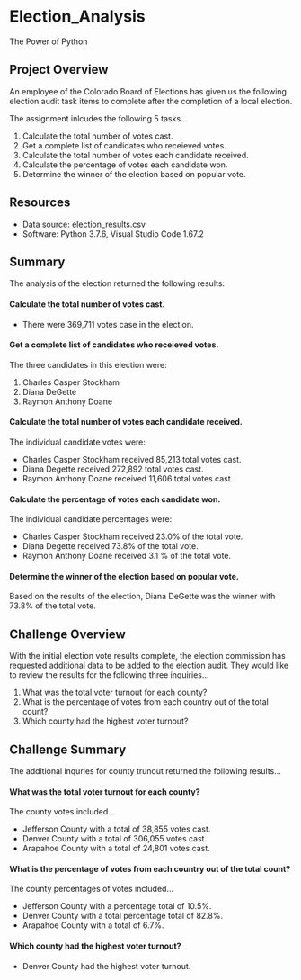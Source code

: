 # Election_Analysis
The Power of Python

## Project Overview
An employee of the Colorado Board of Elections has given us the following election audit task items to complete after the completion of a local election. 

The assignment inlcudes the following 5 tasks...
1) Calculate the total number of votes cast.
2) Get a complete list of candidates who receieved votes.
3) Calculate the total number of votes each candidate received.
4) Calculate the percentage of votes each candidate won.
5) Determine the winner of the election based on popular vote. 

## Resources
- Data source: election_results.csv
- Software: Python 3.7.6, Visual Studio Code 1.67.2

## Summary
The analysis of the election returned the following results:

#### Calculate the total number of votes cast.
- There were 369,711 votes case in the election.
#### Get a complete list of candidates who receieved votes.
The three candidates in this election were:
1) Charles Casper Stockham
2) Diana DeGette
3) Raymon Anthony Doane
#### Calculate the total number of votes each candidate received.
The individual candidate votes were:
  - Charles Casper Stockham received 85,213 total votes cast. 
  - Diana Degette received 272,892 total votes cast.
  - Raymon Anthony Doane received 11,606 total votes cast. 
#### Calculate the percentage of votes each candidate won.
The individual candidate percentages were:
  - Charles Casper Stockham received 23.0% of the total vote. 
  - Diana Degette received 73.8% of the total vote.
  - Raymon Anthony Doane received 3.1 % of the total vote. 
#### Determine the winner of the election based on popular vote.
Based on the results of the election, Diana DeGette was the winner with 73.8% of the total vote. 

## Challenge Overview
With the initial election vote results complete, the election commission has requested additional data to be added to the election audit. They would like to review the results for the following three inquiries...
1) What was the total voter turnout for each county?
2) What is the percentage of votes from each country out of the total count?
3) Which county had the highest voter turnout?

## Challenge Summary

The additional inquries for county trunout returned the following results...

#### What was the total voter turnout for each county?
The county votes included...
- Jefferson County with a total of 38,855 votes cast.
- Denver County with a total of 306,055 votes cast.
- Arapahoe County with a total of 24,801 votes cast. 

#### What is the percentage of votes from each country out of the total count?
The county percentages of votes included...
- Jefferson County with a percentage total of 10.5%.
- Denver County with a total percentage total of 82.8%.
- Arapahoe County with a total of 6.7%.

#### Which county had the highest voter turnout?
- Denver County had the highest voter turnout. 
